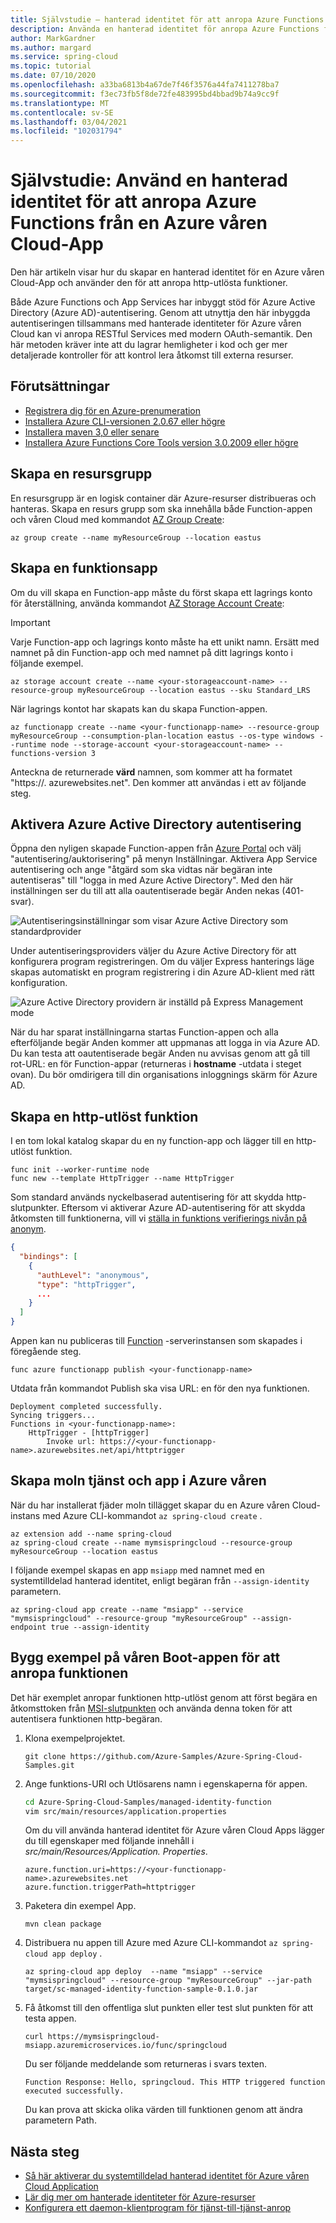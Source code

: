 ```yaml
---
title: Självstudie – hanterad identitet för att anropa Azure Functions från en Azure våren Cloud-App
description: Använda en hanterad identitet för anropa Azure Functions från en Azure Spring Cloud-app
author: MarkGardner
ms.author: margard
ms.service: spring-cloud
ms.topic: tutorial
ms.date: 07/10/2020
ms.openlocfilehash: a33ba6813b4a67de7f46f3576a44fa7411278ba7
ms.sourcegitcommit: f3ec73fb5f8de72fe483995bd4bbad9b74a9cc9f
ms.translationtype: MT
ms.contentlocale: sv-SE
ms.lasthandoff: 03/04/2021
ms.locfileid: "102031794"
---
```

# <a name="tutorial-use-a-managed-identity-to-invoke-azure-functions-from-an-azure-spring-cloud-app"></a>Självstudie: Använd en hanterad identitet för att anropa Azure Functions från en Azure våren Cloud-App

Den här artikeln visar hur du skapar en hanterad identitet för en Azure våren Cloud-App och använder den för att anropa http-utlösta funktioner.

Både Azure Functions och App Services har inbyggt stöd för Azure Active Directory (Azure AD)-autentisering. Genom att utnyttja den här inbyggda autentiseringen tillsammans med hanterade identiteter för Azure våren Cloud kan vi anropa RESTful Services med modern OAuth-semantik. Den här metoden kräver inte att du lagrar hemligheter i kod och ger mer detaljerade kontroller för att kontrol lera åtkomst till externa resurser. 


## <a name="prerequisites"></a>Förutsättningar

* [Registrera dig för en Azure-prenumeration](https://azure.microsoft.com/free/)
* [Installera Azure CLI-versionen 2.0.67 eller högre](/cli/azure/install-azure-cli)
* [Installera maven 3,0 eller senare](https://maven.apache.org/download.cgi)
* [Installera Azure Functions Core Tools version 3.0.2009 eller högre](../azure-functions/functions-run-local.md#install-the-azure-functions-core-tools)


## <a name="create-a-resource-group"></a>Skapa en resursgrupp
En resursgrupp är en logisk container där Azure-resurser distribueras och hanteras. Skapa en resurs grupp som ska innehålla både Function-appen och våren Cloud med kommandot [AZ Group Create](/cli/azure/group#az-group-create):

```azurecli-interactive
az group create --name myResourceGroup --location eastus
```


## <a name="create-a-function-app"></a>Skapa en funktionsapp
Om du vill skapa en Function-app måste du först skapa ett lagrings konto för återställning, använda kommandot [AZ Storage Account Create](/cli/azure/storage/account#az-storage-account-create):

> [!Important]
> Varje Function-app och lagrings konto måste ha ett unikt namn. Ersätt <ditt-functionapp-> med namnet på din Function-app och <ditt storageaccount-namn> med namnet på ditt lagrings konto i följande exempel.

```azurecli-interactive
az storage account create --name <your-storageaccount-name> --resource-group myResourceGroup --location eastus --sku Standard_LRS
```

När lagrings kontot har skapats kan du skapa Function-appen.

```azurecli-interactive
az functionapp create --name <your-functionapp-name> --resource-group myResourceGroup --consumption-plan-location eastus --os-type windows --runtime node --storage-account <your-storageaccount-name> --functions-version 3
```

Anteckna de returnerade **värd** namnen, som kommer att ha formatet "https://<Your-functionapp-Name>. azurewebsites.net". Den kommer att användas i ett av följande steg.


## <a name="enable-azure-active-directory-authentication"></a>Aktivera Azure Active Directory autentisering

Öppna den nyligen skapade Function-appen från [Azure Portal](https://portal.azure.com) och välj "autentisering/auktorisering" på menyn Inställningar. Aktivera App Service autentisering och ange "åtgärd som ska vidtas när begäran inte autentiseras" till "logga in med Azure Active Directory". Med den här inställningen ser du till att alla oautentiserade begär Anden nekas (401-svar).

![Autentiseringsinställningar som visar Azure Active Directory som standardprovider](media/spring-cloud-tutorial-managed-identities-functions/function-auth-config-1.jpg)

Under autentiseringsproviders väljer du Azure Active Directory för att konfigurera program registreringen. Om du väljer Express hanterings läge skapas automatiskt en program registrering i din Azure AD-klient med rätt konfiguration.

![Azure Active Directory providern är inställd på Express Management mode](media/spring-cloud-tutorial-managed-identities-functions/function-auth-config-2.jpg)

När du har sparat inställningarna startas Function-appen och alla efterföljande begär Anden kommer att uppmanas att logga in via Azure AD. Du kan testa att oautentiserade begär Anden nu avvisas genom att gå till rot-URL: en för Function-appar (returneras i **hostname** -utdata i steget ovan). Du bör omdirigera till din organisations inloggnings skärm för Azure AD.


## <a name="create-an-http-triggered-function"></a>Skapa en http-utlöst funktion

I en tom lokal katalog skapar du en ny function-app och lägger till en http-utlöst funktion.

```console
func init --worker-runtime node
func new --template HttpTrigger --name HttpTrigger
```

Som standard används nyckelbaserad autentisering för att skydda http-slutpunkter. Eftersom vi aktiverar Azure AD-autentisering för att skydda åtkomsten till funktionerna, vill vi [ställa in funktions verifierings nivån på anonym](../azure-functions/functions-bindings-http-webhook-trigger.md#secure-an-http-endpoint-in-production).

```json function.json
{
  "bindings": [
    {
      "authLevel": "anonymous",
      "type": "httpTrigger",
      ...
    }
  ]
}
```

Appen kan nu publiceras till [Function](#create-a-function-app) -serverinstansen som skapades i föregående steg.

```console
func azure functionapp publish <your-functionapp-name>
```

Utdata från kommandot Publish ska visa URL: en för den nya funktionen.

```output
Deployment completed successfully.
Syncing triggers...
Functions in <your-functionapp-name>:
    HttpTrigger - [httpTrigger]
        Invoke url: https://<your-functionapp-name>.azurewebsites.net/api/httptrigger
```


## <a name="create-azure-spring-cloud-service-and-app"></a>Skapa moln tjänst och app i Azure våren
När du har installerat fjäder moln tillägget skapar du en Azure våren Cloud-instans med Azure CLI-kommandot `az spring-cloud create` . 

```azurecli-interactive
az extension add --name spring-cloud
az spring-cloud create --name mymsispringcloud --resource-group myResourceGroup --location eastus
```

I följande exempel skapas en app `msiapp` med namnet med en systemtilldelad hanterad identitet, enligt begäran från `--assign-identity` parametern.

```azurecli
az spring-cloud app create --name "msiapp" --service "mymsispringcloud" --resource-group "myResourceGroup" --assign-endpoint true --assign-identity
```

## <a name="build-sample-spring-boot-app-to-invoke-the-function"></a>Bygg exempel på våren Boot-appen för att anropa funktionen

Det här exemplet anropar funktionen http-utlöst genom att först begära en åtkomsttoken från [MSI-slutpunkten](../active-directory/managed-identities-azure-resources/how-to-use-vm-token.md#get-a-token-using-http) och använda denna token för att autentisera funktionen http-begäran.

1. Klona exempelprojektet. 

    ```console
    git clone https://github.com/Azure-Samples/Azure-Spring-Cloud-Samples.git
    ```

2. Ange funktions-URI och Utlösarens namn i egenskaperna för appen. 

    ```bash
    cd Azure-Spring-Cloud-Samples/managed-identity-function
    vim src/main/resources/application.properties
    ```

    Om du vill använda hanterad identitet för Azure våren Cloud Apps lägger du till egenskaper med följande innehåll i *src/main/Resources/Application. Properties*.

    ```
    azure.function.uri=https://<your-functionapp-name>.azurewebsites.net
    azure.function.triggerPath=httptrigger
    ```

3. Paketera din exempel App. 

    ```console
    mvn clean package
    ```

4. Distribuera nu appen till Azure med Azure CLI-kommandot  `az spring-cloud app deploy` . 

    ```azurecli
    az spring-cloud app deploy  --name "msiapp" --service "mymsispringcloud" --resource-group "myResourceGroup" --jar-path target/sc-managed-identity-function-sample-0.1.0.jar
    ```

5. Få åtkomst till den offentliga slut punkten eller test slut punkten för att testa appen. 

    ```console
    curl https://mymsispringcloud-msiapp.azuremicroservices.io/func/springcloud
    ```

    Du ser följande meddelande som returneras i svars texten.
    ```output
    Function Response: Hello, springcloud. This HTTP triggered function executed successfully.
    ```
    
    Du kan prova att skicka olika värden till funktionen genom att ändra parametern Path.

## <a name="next-steps"></a>Nästa steg

* [Så här aktiverar du systemtilldelad hanterad identitet för Azure våren Cloud Application](./spring-cloud-howto-enable-system-assigned-managed-identity.md)
* [Lär dig mer om hanterade identiteter för Azure-resurser](https://github.com/MicrosoftDocs/azure-docs/blob/master/articles/active-directory/managed-identities-azure-resources/overview.md)
* [Konfigurera ett daemon-klientprogram för tjänst-till-tjänst-anrop](../app-service/configure-authentication-provider-aad.md#configure-a-daemon-client-application-for-service-to-service-calls)